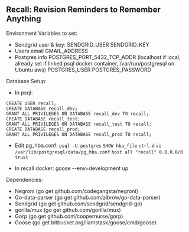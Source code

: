 Recall: Revision Reminders to Remember Anything
-----------------------------------------------

Environment Variables to set:
- Sendgrid user & key:
	SENDGRID_USER
	SENDGRID_KEY
- Users email
	GMAIL_ADDRESS
- Postgres info
	POSTGRES_PORT_5432_TCP_ADDR (localhost if local, already set if linked psql docker container, /var/run/postgresql on Ubuntu aws)
	POSTGRES_USER
	POSTGRES_PASSWORD

Database Setup:
- In psql:
```
CREATE USER recall;
CREATE DATABASE recall_dev;
GRANT ALL PRIVILEGES ON DATABASE recall_dev TO recall;
CREATE DATABASE recall_test;
GRANT ALL PRIVILEGES ON DATABASE recall_test TO recall;
CREATE DATABASE recall_prod;
GRANT ALL PRIVILEGES ON DATABASE recall_prod TO recall;
```
- Edit pg_hba.conf:
```psql -U postgres```
```SHOW hba_file```
```ctrl-d```
```vi /var/lib/postgresql/data/pg_hba.conf```
```host all "recall" 0.0.0.0/0 trust```

- In recall docker: goose --env=development up

Dependencies:
- Negroni (go get github.com/codegangsta/negroni)
- Go-data-parser (go get github.com/albrow/go-data-parser)
- Sendgrid (go get github.com/sendgrid/sendgrid-go)
- gorilla/mux (go get github.com/gorilla/mux)
- Gorp (go get github.com/coopernurse/gorp)
- Goose (go get bitbucket.org/liamstask/goose/cmd/goose)